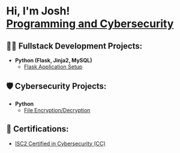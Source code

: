 <h1>Hi, I'm Josh! <br/><a href="https://github.com/joshuavargas">Programming and Cybersecurity</a>

<h2>👨‍💻 Fullstack Development Projects:</h2>

<!--- <b>JavaScript (MongoDB, Express.js, React.js, Node.js)</b>
  - [MERN Application Setup](https://github.com/JoshuaVargas/flask_app_setup)
  
- <b>C# (ASP.Net Core MVC Web Apps, MySQL)</b>
  - [ASP.Net Core Application Setup](https://github.com/JoshuaVargas/flask_app_setup) -->
 
- <b>Python (Flask, Jinja2, MySQL)</b>
  - [Flask Application Setup](https://github.com/JoshuaVargas/flask_app_setup)
 
<h2>🛡 Cybersecurity Projects:</h2>

<!--- <b>Azure</b>
  - [Active Directory Home Lab](https://github.com/JoshuaVargas/)
  - [Azure Sentinel SIEM](https://github.com/JoshuaVargas/)

- <b>Powershell</b>
  - [File Integiry Monitor (FIM)](https://github.com/JoshuaVargas/) -->
 
- <b>Python</b>
  - [File Encryption/Decryption](https://github.com/JoshuaVargas/basic_python_encryption)


<h2>📃 Certifications:</h2>

- [ISC2 Certified in Cybersecurity (CC)](https://www.credly.com/badges/e0b747ca-22db-4531-906f-db462a7d8a7d)


<!--
**joshuavargas/joshuavargas** is a ✨ _special_ ✨ repository because its `README.md` (this file) appears on your GitHub profile.

Here are some ideas to get you started:

- 🔭 I’m currently working on ...
- 🌱 I’m currently learning ...
- 👯 I’m looking to collaborate on ...
- 🤔 I’m looking for help with ...
- 💬 Ask me about ...
- 📫 How to reach me: ...
- 😄 Pronouns: ...
- ⚡ Fun fact: ...
-->
